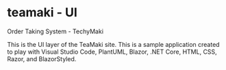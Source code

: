 # teamaki - UI
Order Taking System - TechyMaki

This is the UI layer of the TeaMaki site. This is a sample application created to play with Visual Studio Code, PlantUML, Blazor, .NET Core, HTML, CSS, Razor, and BlazorStyled.
